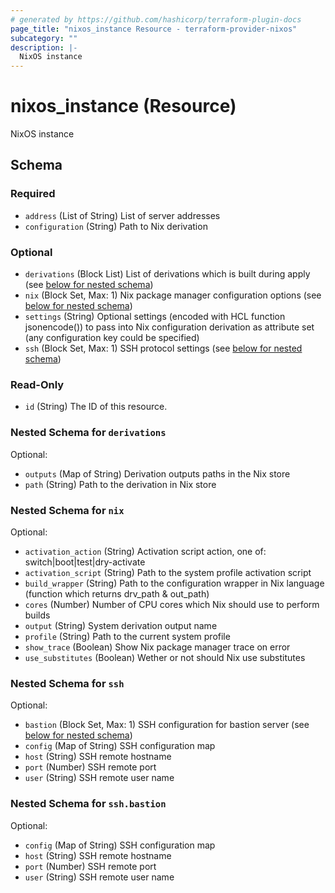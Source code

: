 ```yaml
---
# generated by https://github.com/hashicorp/terraform-plugin-docs
page_title: "nixos_instance Resource - terraform-provider-nixos"
subcategory: ""
description: |-
  NixOS instance
---
```


# nixos_instance (Resource)

NixOS instance



<!-- schema generated by tfplugindocs -->
## Schema

### Required

- `address` (List of String) List of server addresses
- `configuration` (String) Path to Nix derivation

### Optional

- `derivations` (Block List) List of derivations which is built during apply (see [below for nested schema](#nestedblock--derivations))
- `nix` (Block Set, Max: 1) Nix package manager configuration options (see [below for nested schema](#nestedblock--nix))
- `settings` (String) Optional settings (encoded with HCL function jsonencode()) to pass into Nix configuration derivation as attribute set (any configuration key could be specified)
- `ssh` (Block Set, Max: 1) SSH protocol settings (see [below for nested schema](#nestedblock--ssh))

### Read-Only

- `id` (String) The ID of this resource.

<a id="nestedblock--derivations"></a>
### Nested Schema for `derivations`

Optional:

- `outputs` (Map of String) Derivation outputs paths in the Nix store
- `path` (String) Path to the derivation in Nix store


<a id="nestedblock--nix"></a>
### Nested Schema for `nix`

Optional:

- `activation_action` (String) Activation script action, one of: switch|boot|test|dry-activate
- `activation_script` (String) Path to the system profile activation script
- `build_wrapper` (String) Path to the configuration wrapper in Nix language (function which returns drv_path & out_path)
- `cores` (Number) Number of CPU cores  which Nix should use to perform builds
- `output` (String) System derivation output name
- `profile` (String) Path to the current system profile
- `show_trace` (Boolean) Show Nix package manager trace on error
- `use_substitutes` (Boolean) Wether or not should Nix use substitutes


<a id="nestedblock--ssh"></a>
### Nested Schema for `ssh`

Optional:

- `bastion` (Block Set, Max: 1) SSH configuration for bastion server (see [below for nested schema](#nestedblock--ssh--bastion))
- `config` (Map of String) SSH configuration map
- `host` (String) SSH remote hostname
- `port` (Number) SSH remote port
- `user` (String) SSH remote user name

<a id="nestedblock--ssh--bastion"></a>
### Nested Schema for `ssh.bastion`

Optional:

- `config` (Map of String) SSH configuration map
- `host` (String) SSH remote hostname
- `port` (Number) SSH remote port
- `user` (String) SSH remote user name


